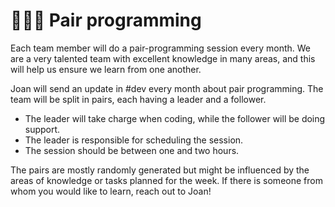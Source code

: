 # 🧑🤝🧑 Pair programming

Each team member will do a pair-programming session every month. We are a very talented team with excellent knowledge in many areas, and this will help us ensure we learn from one another.&#x20;

Joan will send an update in #dev every month about pair programming. The team will be split in pairs, each having a leader and a follower.

* The leader will take charge when coding, while the follower will be doing support.
* The leader is responsible for scheduling the session.
* The session should be between one and two hours.

The pairs are mostly randomly generated but might be influenced by the areas of knowledge or tasks planned for the week. If there is someone from whom you would like to learn, reach out to Joan!

